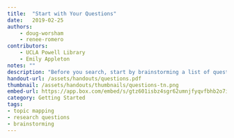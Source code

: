 ```yaml
---
title:  "Start with Your Questions"
date:   2019-02-25
authors: 
    - doug-worsham 
    - renee-romero 
contributors: 
    - UCLA Powell Library
    - Emily Appleton
notes: ""
description: "Before you search, start by brainstorming a list of questions."
handout-url: /assets/handouts/questions.pdf
thumbnail: /assets/handouts/thumbnails/questions-tn.png
embed-url: https://app.box.com/embed/s/gtz601isbz4sgr62umnjfyqvfbhb2o7i?sortColumn=date&view=list
category: Getting Started
tags:
- topic mapping
- research questions
- brainstorming
---
```

